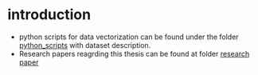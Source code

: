 # introduction

- python scripts for data vectorization can be found under the folder [python_scripts](https://github.com/abhivanth/SimilarityGraphs/tree/main/python_scripts) with dataset description.
- Research papers reagrding this thesis can be found at folder [research paper](https://github.com/abhivanth/SimilarityGraphs/tree/main/research%20paper)
